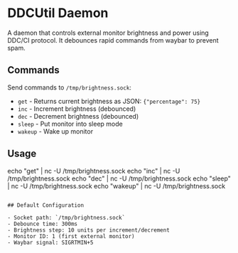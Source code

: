 # DDCUtil Daemon

A daemon that controls external monitor brightness and power using DDC/CI protocol. It debounces rapid commands from waybar to prevent spam.

## Commands

Send commands to `/tmp/brightness.sock`:

- `get` - Returns current brightness as JSON: `{"percentage": 75}`
- `inc` - Increment brightness (debounced)
- `dec` - Decrement brightness (debounced) 
- `sleep` - Put monitor into sleep mode
- `wakeup` - Wake up monitor

## Usage
echo "get" | nc -U /tmp/brightness.sock
echo "inc" | nc -U /tmp/brightness.sock
echo "dec" | nc -U /tmp/brightness.sock
echo "sleep" | nc -U /tmp/brightness.sock
echo "wakeup" | nc -U /tmp/brightness.sock
```

## Default Configuration

- Socket path: `/tmp/brightness.sock`
- Debounce time: 300ms
- Brightness step: 10 units per increment/decrement
- Monitor ID: 1 (first external monitor)
- Waybar signal: SIGRTMIN+5
